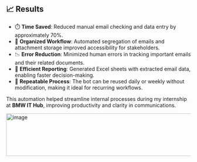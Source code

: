 ## 📈 Results

- ⏱️ **Time Saved**: Reduced manual email checking and data entry by approximately 70%.
- 📂 **Organized Workflow**: Automated segregation of emails and attachment storage improved accessibility for stakeholders.
- 📉 **Error Reduction**: Minimized human errors in tracking important emails and their related documents.
- 🧾 **Efficient Reporting**: Generated Excel sheets with extracted email data, enabling faster decision-making.
- 🔄 **Repeatable Process**: The bot can be reused daily or weekly without modification, making it ideal for recurring workflows.

This automation helped streamline internal processes during my internship at **BMW IT Hub**, improving productivity and clarity in communications.

<img width="829" height="116" alt="image" src="https://github.com/user-attachments/assets/a95187c6-a3ff-461b-89bb-ac1734067cc0" />
